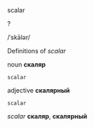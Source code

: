 scalar

?

/ˈskālər/

Definitions of _scalar_

noun
**скаляр**

    scalar

adjective
**скалярный**

    scalar

_scalar_
**скаляр**, **скалярный**